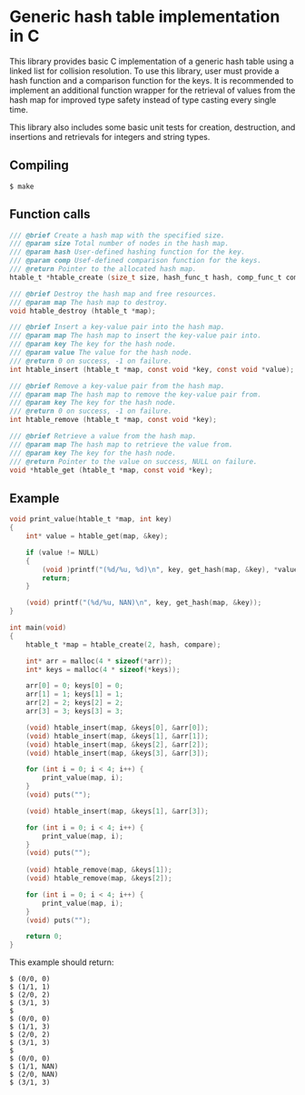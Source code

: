 # Generic hash table implementation in C
This library provides basic C implementation of a generic hash table using a linked list for collision resolution. To use this library, user must provide a hash function and a comparison function for the keys. It is recommended to implement an additional function wrapper for the retrieval of values from the hash map for improved type safety instead of type casting every single time.

This library also includes some basic unit tests for creation, destruction, and insertions and retrievals for integers and string types.

## Compiling
```
$ make
```

## Function calls
```C
/// @brief Create a hash map with the specified size.
/// @param size Total number of nodes in the hash map.
/// @param hash User-defined hashing function for the key.
/// @param comp Usef-defined comparison function for the keys.
/// @return Pointer to the allocated hash map.
htable_t *htable_create (size_t size, hash_func_t hash, comp_func_t comp);

/// @brief Destroy the hash map and free resources.
/// @param map The hash map to destroy.
void htable_destroy (htable_t *map);

/// @brief Insert a key-value pair into the hash map.
/// @param map The hash map to insert the key-value pair into.
/// @param key The key for the hash node.
/// @param value The value for the hash node.
/// @return 0 on success, -1 on failure.
int htable_insert (htable_t *map, const void *key, const void *value);

/// @brief Remove a key-value pair from the hash map.
/// @param map The hash map to remove the key-value pair from.
/// @param key The key for the hash node.
/// @return 0 on success, -1 on failure.
int htable_remove (htable_t *map, const void *key);

/// @brief Retrieve a value from the hash map.
/// @param map The hash map to retrieve the value from.
/// @param key The key for the hash node.
/// @return Pointer to the value on success, NULL on failure.
void *htable_get (htable_t *map, const void *key);
```

## Example
```C
void print_value(htable_t *map, int key)
{
    int* value = htable_get(map, &key);

    if (value != NULL)
    {
        (void )printf("(%d/%u, %d)\n", key, get_hash(map, &key), *value);
        return;
    }

    (void) printf("(%d/%u, NAN)\n", key, get_hash(map, &key));
}

int main(void)
{
    htable_t *map = htable_create(2, hash, compare);

    int* arr = malloc(4 * sizeof(*arr));
    int* keys = malloc(4 * sizeof(*keys));

    arr[0] = 0; keys[0] = 0;
    arr[1] = 1; keys[1] = 1;
    arr[2] = 2; keys[2] = 2;
    arr[3] = 3; keys[3] = 3;

    (void) htable_insert(map, &keys[0], &arr[0]);
    (void) htable_insert(map, &keys[1], &arr[1]);
    (void) htable_insert(map, &keys[2], &arr[2]);
    (void) htable_insert(map, &keys[3], &arr[3]);

    for (int i = 0; i < 4; i++) {
        print_value(map, i);
    }
    (void) puts("");

    (void) htable_insert(map, &keys[1], &arr[3]);

    for (int i = 0; i < 4; i++) {
        print_value(map, i);
    }
    (void) puts("");
    
    (void) htable_remove(map, &keys[1]);
    (void) htable_remove(map, &keys[2]);

    for (int i = 0; i < 4; i++) {
        print_value(map, i);
    }
    (void) puts("");

    return 0;
}
```
This example should return:
```
$ (0/0, 0)
$ (1/1, 1)
$ (2/0, 2)
$ (3/1, 3)
$ 
$ (0/0, 0)
$ (1/1, 3)
$ (2/0, 2)
$ (3/1, 3)
$ 
$ (0/0, 0)
$ (1/1, NAN)
$ (2/0, NAN)
$ (3/1, 3)
```
